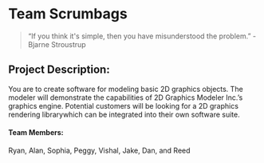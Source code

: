 # Team Scrumbags
>“If you think it's simple, then you have misunderstood the problem.” -Bjarne Stroustrup

## Project Description:
You are to create software for modeling basic 2D graphics objects. The modeler will demonstrate the capabilities of 2D Graphics Modeler Inc.’s graphics engine. Potential customers will be looking for a 2D graphics rendering librarywhich can be integrated into their own software suite.

#### Team Members:
Ryan, Alan, Sophia, Peggy, Vishal, Jake, Dan, and Reed
